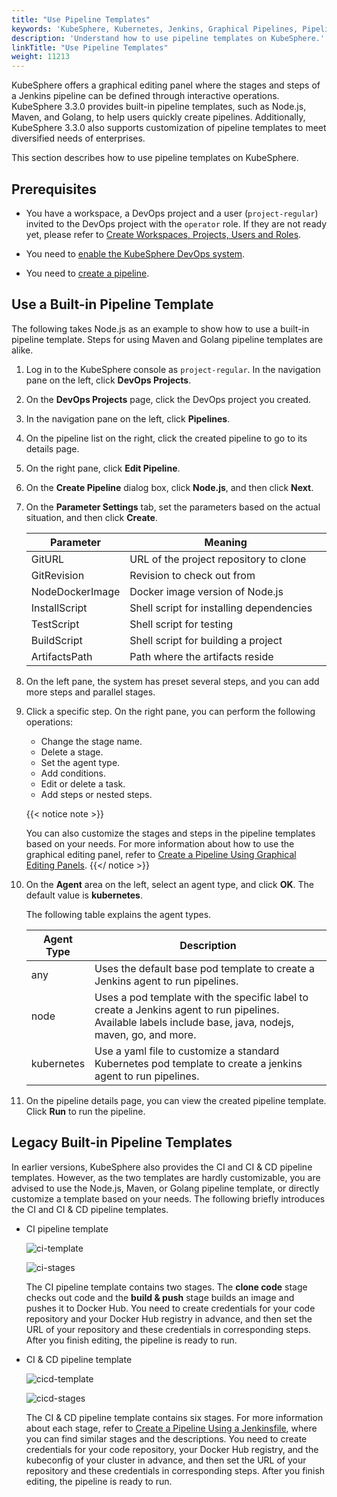 ```yaml
---
title: "Use Pipeline Templates"
keywords: 'KubeSphere, Kubernetes, Jenkins, Graphical Pipelines, Pipeline Templates'
description: 'Understand how to use pipeline templates on KubeSphere.'
linkTitle: "Use Pipeline Templates"
weight: 11213
---
```


KubeSphere offers a graphical editing panel where the stages and steps of a Jenkins pipeline can be defined through interactive operations. KubeSphere 3.3.0 provides built-in pipeline templates, such as Node.js, Maven, and Golang, to help users quickly create pipelines. Additionally, KubeSphere 3.3.0 also supports customization of pipeline templates to meet diversified needs of enterprises.

This section describes how to use pipeline templates on KubeSphere.
## Prerequisites

- You have a workspace, a DevOps project and a user (`project-regular`) invited to the DevOps project with the `operator` role. If they are not ready yet, please refer to [Create Workspaces, Projects, Users and Roles](../../../../quick-start/create-workspace-and-project/).

- You need to [enable the KubeSphere DevOps system](../../../../pluggable-components/devops/).

- You need to [create a pipeline](../../../how-to-use/pipelines/create-a-pipeline-using-graphical-editing-panel/).

## Use a Built-in Pipeline Template

The following takes Node.js as an example to show how to use a built-in pipeline template. Steps for using Maven and Golang pipeline templates are alike.


1. Log in to the KubeSphere console as `project-regular`. In the navigation pane on the left, click **DevOps Projects**.

2. On the **DevOps Projects** page, click the DevOps project you created.

3. In the navigation pane on the left, click **Pipelines**.

4. On the pipeline list on the right, click the created pipeline to go to its details page.

5. On the right pane, click **Edit Pipeline**.

6. On the **Create Pipeline** dialog box, click **Node.js**, and then click **Next**.


7. On the **Parameter Settings** tab, set the parameters based on the actual situation, and then click **Create**.
   
   | Parameter  | Meaning |
   | ----------- | ------------------------- |
   | GitURL     | URL of the project repository to clone                  |
   | GitRevision | Revision to check out from                  |
   | NodeDockerImage  | Docker image version of Node.js  |
   | InstallScript     | Shell script for installing dependencies  |
   | TestScript     | Shell script for testing  |
   | BuildScript     | Shell script for building a project  |
   | ArtifactsPath     | Path where the artifacts reside  |

8. On the left pane, the system has preset several steps, and you can add more steps and parallel stages.

9. Click a specific step. On the right pane, you can perform the following operations:
   - Change the stage name.
   - Delete a stage.
   - Set the agent type.
   - Add conditions.
   - Edit or delete a task.
   - Add steps or nested steps.
   
   {{< notice note >}}

   You can also customize the stages and steps in the pipeline templates based on your needs. For more information about how to use the graphical editing panel, refer to [Create a Pipeline Using Graphical Editing Panels](../create-a-pipeline-using-graphical-editing-panel/).
   {{</ notice >}}

10. On the **Agent** area on the left, select an agent type, and click **OK**. The default value is **kubernetes**.
    
    The following table explains the agent types.

    <style>
    table th:first-of-type {
        width: 20%;
    }
    table th:nth-of-type(2) {
        width: 80%;
    }
    </style>
    | Agent Type  | Description |
    | --------------- | ------------------------- |
    | any     | Uses the default base pod template to create a Jenkins agent to run pipelines.                  |
    | node | Uses a pod template with the specific label to create a Jenkins agent to run pipelines. Available labels include base, java, nodejs, maven, go, and more.                  |
    | kubernetes  | Use a yaml file to customize a standard Kubernetes pod template to create a jenkins agent to run pipelines.  |

11. On the pipeline details page, you can view the created pipeline template. Click **Run** to run the pipeline.

## Legacy Built-in Pipeline Templates

In earlier versions, KubeSphere also provides the CI and CI & CD pipeline templates. However, as the two templates are hardly customizable, you are advised to use the Node.js, Maven, or Golang pipeline template, or directly customize a template based on your needs.
The following briefly introduces the CI and CI & CD pipeline templates.

- CI pipeline template

   ![ci-template](/images/docs/v3.3/devops-user-guide/using-devops/use-pipeline-templates/ci-template.png)

   ![ci-stages](/images/docs/v3.3/devops-user-guide/using-devops/use-pipeline-templates/ci-stages.png)

   The CI pipeline template contains two stages. The **clone code** stage checks out code and the **build & push** stage builds an image and pushes it to Docker Hub. You need to create credentials for your code repository and your Docker Hub registry in advance, and then set the URL of your repository and these credentials in corresponding steps. After you finish editing, the pipeline is ready to run.

- CI & CD pipeline template

   ![cicd-template](/images/docs/v3.3/devops-user-guide/using-devops/use-pipeline-templates/cicd-template.png)

   ![cicd-stages](/images/docs/v3.3/devops-user-guide/using-devops/use-pipeline-templates/cicd-stages.png)

   The CI & CD pipeline template contains six stages. For more information about each stage, refer to [Create a Pipeline Using a Jenkinsfile](../create-a-pipeline-using-jenkinsfile/#pipeline-overview), where you can find similar stages and the descriptions. You need to create credentials for your code repository, your Docker Hub registry, and the kubeconfig of your cluster in advance, and then set the URL of your repository and these credentials in corresponding steps. After you finish editing, the pipeline is ready to run.